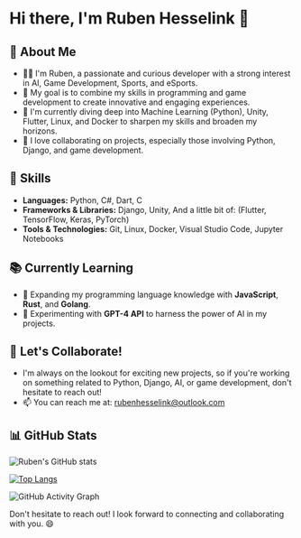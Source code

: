 # Hi there, I'm Ruben Hesselink 👋

## 🌟 About Me

- 🙋‍♂️ I'm Ruben, a passionate and curious developer with a strong interest in AI, Game Development, Sports, and eSports.
- 🎯 My goal is to combine my skills in programming and game development to create innovative and engaging experiences.
- 🌱 I'm currently diving deep into Machine Learning (Python), Unity, Flutter, Linux, and Docker to sharpen my skills and broaden my horizons.
- 💖 I love collaborating on projects, especially those involving Python, Django, and game development.

## 🚀 Skills

- **Languages:** Python, C#, Dart, C
- **Frameworks & Libraries:** Django, Unity, And a little bit of: (Flutter, TensorFlow, Keras, PyTorch)
- **Tools & Technologies:** Git, Linux, Docker, Visual Studio Code, Jupyter Notebooks

## 📚 Currently Learning

- 🌟 Expanding my programming language knowledge with **JavaScript**, **Rust**, and **Golang**.
- 🤖 Experimenting with **GPT-4 API** to harness the power of AI in my projects.

## 🤝 Let's Collaborate!

- I'm always on the lookout for exciting new projects, so if you're working on something related to Python, Django, AI, or game development, don't hesitate to reach out!
- 📫 You can reach me at: [rubenhesselink@outlook.com](mailto:rubenhesselink@outlook.com)

## 📊 GitHub Stats

![Ruben's GitHub stats](https://github-readme-stats.vercel.app/api?username=rubenhesselink&show_icons=true&theme=radical)


[![Top Langs](https://github-readme-stats.vercel.app/api/top-langs/?username=rubenhesselink&layout=compact&theme=radical)](https://github.com/anuraghazra/github-readme-stats)


![GitHub Activity Graph](https://github-readme-activity-graph.cyclic.app/graph?username=rubenhesselink&bg_color=0D1117&color=5BCDEC&line=5BCDEC&point=FFFFFF&area=true&hide_border=true)


Don't hesitate to reach out! I look forward to connecting and collaborating with you. 😄

<!---
rubenhesselink/rubenhesselink is a ✨ special ✨ repository because its `README.md` (this file) appears on your GitHub profile.
You can click the Preview link to take a look at your changes.
--->
